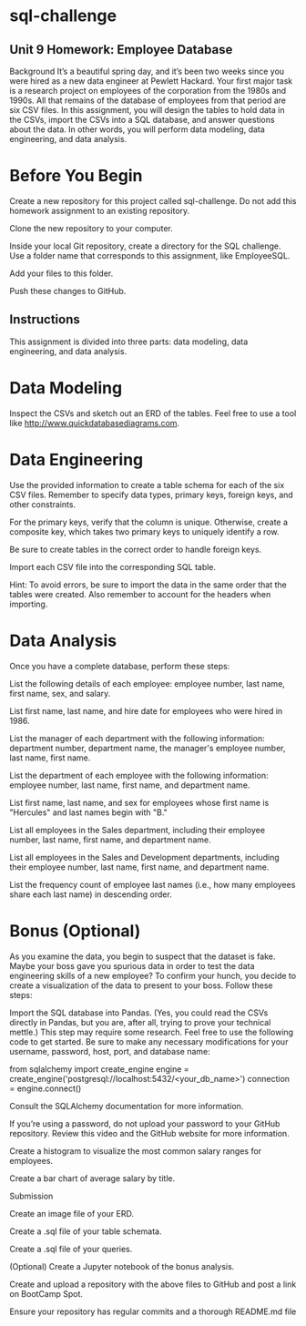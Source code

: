 # sql-challenge
## Unit 9 Homework: Employee Database

Background
It’s a beautiful spring day, and it’s been two weeks since you were hired as a new data engineer at Pewlett Hackard. Your first major task is a research project on employees of the corporation from the 1980s and 1990s. All that remains of the database of employees from that period are six CSV files.
In this assignment, you will design the tables to hold data in the CSVs, import the CSVs into a SQL database, and answer questions about the data. In other words, you will perform data modeling, data engineering, and data analysis.

# Before You Begin


Create a new repository for this project called sql-challenge. Do not add this homework assignment to an existing repository.


Clone the new repository to your computer.


Inside your local Git repository, create a directory for the SQL challenge. Use a folder name that corresponds to this assignment, like EmployeeSQL.


Add your files to this folder.


Push these changes to GitHub.



## Instructions
This assignment is divided into three parts: data modeling, data engineering, and data analysis.

# Data Modeling
Inspect the CSVs and sketch out an ERD of the tables. Feel free to use a tool like http://www.quickdatabasediagrams.com.

# Data Engineering


Use the provided information to create a table schema for each of the six CSV files. Remember to specify data types, primary keys, foreign keys, and other constraints.


For the primary keys, verify that the column is unique. Otherwise, create a composite key, which takes two primary keys to uniquely identify a row.


Be sure to create tables in the correct order to handle foreign keys.




Import each CSV file into the corresponding SQL table.

Hint: To avoid errors, be sure to import the data in the same order that the tables were created. Also remember to account for the headers when importing.




# Data Analysis
Once you have a complete database, perform these steps:


List the following details of each employee: employee number, last name, first name, sex, and salary.


List first name, last name, and hire date for employees who were hired in 1986.


List the manager of each department with the following information: department number, department name, the manager's employee number, last name, first name.


List the department of each employee with the following information: employee number, last name, first name, and department name.


List first name, last name, and sex for employees whose first name is "Hercules" and last names begin with "B."


List all employees in the Sales department, including their employee number, last name, first name, and department name.


List all employees in the Sales and Development departments, including their employee number, last name, first name, and department name.


List the frequency count of employee last names (i.e., how many employees share each last name) in descending order.



# Bonus (Optional)
As you examine the data, you begin to suspect that the dataset is fake. Maybe your boss gave you spurious data in order to test the data engineering skills of a new employee? To confirm your hunch, you decide to create a visualization of the data to present to your boss. Follow these steps:


Import the SQL database into Pandas. (Yes, you could read the CSVs directly in Pandas, but you are, after all, trying to prove your technical mettle.) This step may require some research. Feel free to use the following code to get started. Be sure to make any necessary modifications for your username, password, host, port, and database name:

from sqlalchemy import create_engine
engine = create_engine('postgresql://localhost:5432/<your_db_name>')
connection = engine.connect()




Consult the SQLAlchemy documentation for more information.


If you’re using a password, do not upload your password to your GitHub repository. Review this video and the GitHub website for more information.




Create a histogram to visualize the most common salary ranges for employees.


Create a bar chart of average salary by title.



Submission


Create an image file of your ERD.


Create a .sql file of your table schemata.


Create a .sql file of your queries.


(Optional) Create a Jupyter notebook of the bonus analysis.


Create and upload a repository with the above files to GitHub and post a link on BootCamp Spot.


Ensure your repository has regular commits and a thorough README.md file



